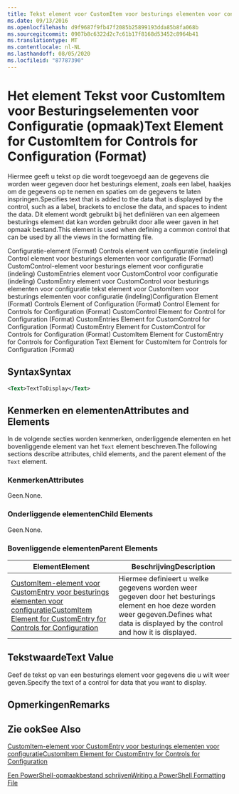 ```yaml
---
title: Tekst element voor CustomItem voor besturings elementen voor configuratie (indeling) | Microsoft Docs
ms.date: 09/13/2016
ms.openlocfilehash: d9f9687f9fb47f2085b25899193dda85b8fa068b
ms.sourcegitcommit: 0907b8c6322d2c7c61b17f8168d53452c8964b41
ms.translationtype: MT
ms.contentlocale: nl-NL
ms.lasthandoff: 08/05/2020
ms.locfileid: "87787390"
---
```

# <a name="text-element-for-customitem-for-controls-for-configuration-format"></a><span data-ttu-id="97f8a-102">Het element Tekst voor CustomItem voor Besturingselementen voor Configuratie (opmaak)</span><span class="sxs-lookup"><span data-stu-id="97f8a-102">Text Element for CustomItem for Controls for Configuration (Format)</span></span>

<span data-ttu-id="97f8a-103">Hiermee geeft u tekst op die wordt toegevoegd aan de gegevens die worden weer gegeven door het besturings element, zoals een label, haakjes om de gegevens op te nemen en spaties om de gegevens te laten inspringen.</span><span class="sxs-lookup"><span data-stu-id="97f8a-103">Specifies text that is added to the data that is displayed by the control, such as a label, brackets to enclose the data, and spaces to indent the data.</span></span> <span data-ttu-id="97f8a-104">Dit element wordt gebruikt bij het definiëren van een algemeen besturings element dat kan worden gebruikt door alle weer gaven in het opmaak bestand.</span><span class="sxs-lookup"><span data-stu-id="97f8a-104">This element is used when defining a common control that can be used by all the views in the formatting file.</span></span>

<span data-ttu-id="97f8a-105">Configuratie-element (Format) Controls element van configuratie (indeling) Control element voor besturings elementen voor configuratie (Format) CustomControl-element voor besturings element voor configuratie (indeling) CustomEntries element voor CustomControl voor configuratie (indeling) CustomEntry element voor CustomControl voor besturings elementen voor configuratie tekst element voor CustomItem voor besturings elementen voor configuratie (indeling)</span><span class="sxs-lookup"><span data-stu-id="97f8a-105">Configuration Element (Format) Controls Element of Configuration (Format) Control Element for Controls for Configuration (Format) CustomControl Element for Control for Configuration (Format) CustomEntries Element for CustomControl for Configuration (Format) CustomEntry Element for CustomControl for Controls for Configuration (Format) CustomItem Element for CustomEntry for Controls for Configuration Text Element for CustomItem for Controls for Configuration (Format)</span></span>

## <a name="syntax"></a><span data-ttu-id="97f8a-106">Syntax</span><span class="sxs-lookup"><span data-stu-id="97f8a-106">Syntax</span></span>

```xml
<Text>TextToDisplay</Text>
```

## <a name="attributes-and-elements"></a><span data-ttu-id="97f8a-107">Kenmerken en elementen</span><span class="sxs-lookup"><span data-stu-id="97f8a-107">Attributes and Elements</span></span>

<span data-ttu-id="97f8a-108">In de volgende secties worden kenmerken, onderliggende elementen en het bovenliggende element van het `Text` element beschreven.</span><span class="sxs-lookup"><span data-stu-id="97f8a-108">The following sections describe attributes, child elements, and the parent element of the `Text` element.</span></span>

### <a name="attributes"></a><span data-ttu-id="97f8a-109">Kenmerken</span><span class="sxs-lookup"><span data-stu-id="97f8a-109">Attributes</span></span>

<span data-ttu-id="97f8a-110">Geen.</span><span class="sxs-lookup"><span data-stu-id="97f8a-110">None.</span></span>

### <a name="child-elements"></a><span data-ttu-id="97f8a-111">Onderliggende elementen</span><span class="sxs-lookup"><span data-stu-id="97f8a-111">Child Elements</span></span>

<span data-ttu-id="97f8a-112">Geen.</span><span class="sxs-lookup"><span data-stu-id="97f8a-112">None.</span></span>

### <a name="parent-elements"></a><span data-ttu-id="97f8a-113">Bovenliggende elementen</span><span class="sxs-lookup"><span data-stu-id="97f8a-113">Parent Elements</span></span>

|<span data-ttu-id="97f8a-114">Element</span><span class="sxs-lookup"><span data-stu-id="97f8a-114">Element</span></span>|<span data-ttu-id="97f8a-115">Beschrijving</span><span class="sxs-lookup"><span data-stu-id="97f8a-115">Description</span></span>|
|-------------|-----------------|
|[<span data-ttu-id="97f8a-116">CustomItem-element voor CustomEntry voor besturings elementen voor configuratie</span><span class="sxs-lookup"><span data-stu-id="97f8a-116">CustomItem Element for CustomEntry for Controls for Configuration</span></span>](./customitem-element-for-customentry-for-controls-for-configuration-format.md)|<span data-ttu-id="97f8a-117">Hiermee definieert u welke gegevens worden weer gegeven door het besturings element en hoe deze worden weer gegeven.</span><span class="sxs-lookup"><span data-stu-id="97f8a-117">Defines what data is displayed by the control and how it is displayed.</span></span>|

## <a name="text-value"></a><span data-ttu-id="97f8a-118">Tekstwaarde</span><span class="sxs-lookup"><span data-stu-id="97f8a-118">Text Value</span></span>

<span data-ttu-id="97f8a-119">Geef de tekst op van een besturings element voor gegevens die u wilt weer geven.</span><span class="sxs-lookup"><span data-stu-id="97f8a-119">Specify the text of a control for data that you want to display.</span></span>

## <a name="remarks"></a><span data-ttu-id="97f8a-120">Opmerkingen</span><span class="sxs-lookup"><span data-stu-id="97f8a-120">Remarks</span></span>

## <a name="see-also"></a><span data-ttu-id="97f8a-121">Zie ook</span><span class="sxs-lookup"><span data-stu-id="97f8a-121">See Also</span></span>

[<span data-ttu-id="97f8a-122">CustomItem-element voor CustomEntry voor besturings elementen voor configuratie</span><span class="sxs-lookup"><span data-stu-id="97f8a-122">CustomItem Element for CustomEntry for Controls for Configuration</span></span>](./customitem-element-for-customentry-for-controls-for-configuration-format.md)

[<span data-ttu-id="97f8a-123">Een PowerShell-opmaakbestand schrijven</span><span class="sxs-lookup"><span data-stu-id="97f8a-123">Writing a PowerShell Formatting File</span></span>](./writing-a-powershell-formatting-file.md)
